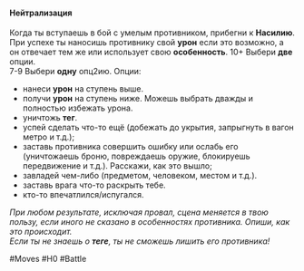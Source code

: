 #### **Нейтрализация**

Когда ты вступаешь в бой с умелым противником, прибегни к **Насилию**.
При успехе ты наносишь противнику свой **урон** если это возможно, а он отвечает тем же или использует свою **особенность**. 
10+ Выбери **две** опции.  
7-9 Выбери **одну** опц2ию.
Опции:
- нанеси **урон** на ступень выше.
- получи **урон** на ступень ниже. Можешь выбрать дважды и полностью избежать урона.
- уничтожь **тег**.
- успей сделать что-то ещё (добежать до укрытия, запрыгнуть в вагон метро и т.д.); 
- заставь противника совершить ошибку или ослабь его (уничтожаешь броню, повреждаешь оружие, блокируешь передвижение и т.д.). Расскажи, как это вышло;
- завладей чем-либо (предметом, человеком, местом и т.д.).
- заставь врага что-то раскрыть тебе.
- кто-то впечатлился/испугался.

*При любом результате, исключая провал, сцена меняется в твою пользу, если иного не сказано в особенностях противника. Опиши, как это происходит.*  
*Если ты не знаешь о **теге**, ты не сможешь лишить его противника!*

#Moves #H0 #Battle 
